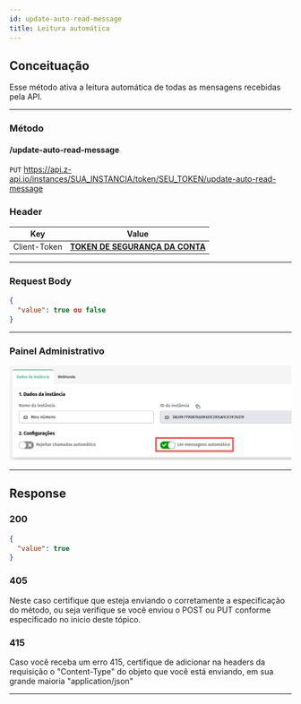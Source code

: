 ```yaml
---
id: update-auto-read-message
title: Leitura automática
---
```


## Conceituação

Esse método ativa a leitura automática de todas as mensagens recebidas pela API.

---

### Método

#### /update-auto-read-message

`PUT` https://api.z-api.io/instances/SUA_INSTANCIA/token/SEU_TOKEN/update-auto-read-message

### Header

|      Key       |            Value            |
| :------------: |     :-----------------:     |
|  Client-Token  | **[TOKEN DE SEGURANÇA DA CONTA](https://developer.z-api.io/security/client-token)** |

---

### Request Body

```json
{
  "value": true ou false
}
```

---

### Painel Administrativo

![img](../../img/auto-read.jpeg)

---

## Response

### 200

```json
{
  "value": true
}
```

### 405

Neste caso certifique que esteja enviando o corretamente a especificação do método, ou seja verifique se você enviou o POST ou PUT conforme especificado no inicio deste tópico.

### 415

Caso você receba um erro 415, certifique de adicionar na headers da requisição o "Content-Type" do objeto que você está enviando, em sua grande maioria "application/json"

---